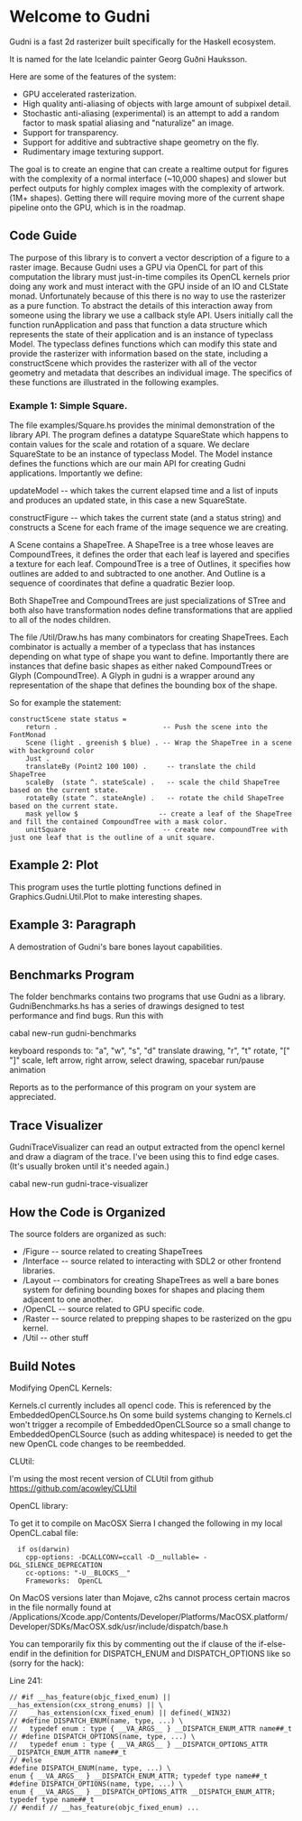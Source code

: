 # Welcome to Gudni

Gudni is a fast 2d rasterizer built specifically for the Haskell ecosystem.

It is named for the late Icelandic painter Georg Guðni Hauksson.

Here are some of the features of the system:

* GPU accelerated rasterization.
* High quality anti-aliasing of objects with large amount of subpixel detail.
* Stochastic anti-aliasing (experimental) is an attempt to add a random factor to mask spatial aliasing and "naturalize" an image.
* Support for transparency.
* Support for additive and subtractive shape geometry on the fly.
* Rudimentary image texturing support.

The goal is to create an engine that can create a realtime output for figures with the complexity of a normal interface (~10,000 shapes) and slower but perfect outputs for highly complex images  with the complexity of artwork. (1M+ shapes). Getting there will require moving more of the current shape pipeline onto the GPU, which is in the roadmap.

## Code Guide

The purpose of this library is to convert a vector description of a figure to a raster image. Because Gudni uses a GPU via OpenCL for part of this computation the library must just-in-time compiles its OpenCL kernels prior doing any work and must interact with the GPU inside of an IO and CLState monad. Unfortunately because of this there is no way to use the rasterizer as a pure function. To abstract the details of this interaction away from someone using the library we use a callback style API. Users initially call the function runApplication and pass that function a data structure which represents the state of their application and is an instance of typeclass Model. The typeclass defines functions which can modify this state and provide the rasterizer with information based on the state, including a constructScene which provides the rasterizer with all of the vector geometry and metadata that describes an individual image. The specifics of these functions are illustrated in the following examples.

### Example 1: Simple Square.
The file examples/Square.hs provides the minimal demonstration of the library API. The program defines a datatype SquareState which happens to contain values for the scale and rotation of a square.
We declare SquareState to be an instance of typeclass Model. The Model instance defines the functions which are our main API for creating Gudni applications.
Importantly we define:

updateModel -- which takes the current elapsed time and a list of inputs and produces an updated state, in this case a new SquareState.

constructFigure -- which takes the current state (and a status string) and constructs a Scene for each frame of the image sequence we are creating.

A Scene contains a ShapeTree. A ShapeTree is a tree whose leaves are CompoundTrees, it defines the order that each leaf is layered and specifies a texture for each leaf. CompoundTree is a tree of Outlines, it specifies how outlines are added to and subtracted to one another. And Outline is a sequence of coordinates that define a quadratic Bezier loop.

Both ShapeTree and CompoundTrees are just specializations of STree and both also have transformation nodes define transformations that are applied to all of the nodes children.

The file /Util/Draw.hs has many combinators for creating ShapeTrees.
Each combinator is actually a member of a typeclass that has instances depending on what type of shape you want to define. Importantly there are instances that define basic shapes as either naked CompoundTrees or Glyph (CompoundTree). A Glyph in gudni is a wrapper around any representation of the shape that defines the bounding box of the shape.

So for example the statement:

    constructScene state status =
        return .                          -- Push the scene into the FontMonad
        Scene (light . greenish $ blue) . -- Wrap the ShapeTree in a scene with background color
        Just .                             
        translateBy (Point2 100 100) .     -- translate the child ShapeTree
        scaleBy  (state ^. stateScale) .   -- scale the child ShapeTree based on the current state.
        rotateBy (state ^. stateAngle) .   -- rotate the child ShapeTree based on the current state.
        mask yellow $                    -- create a leaf of the ShapeTree and fill the contained CompoundTree with a mask color.
        unitSquare                        -- create new compoundTree with just one leaf that is the outline of a unit square.

## Example 2: Plot

This program uses the turtle plotting functions defined in Graphics.Gudni.Util.Plot to make interesting shapes.

## Example 3: Paragraph

A demostration of Gudni's bare bones layout capabilities.

## Benchmarks Program

The folder benchmarks contains two programs that use Gudni as a library.
GudniBenchmarks.hs has a series of drawings designed to test performance and find bugs. Run this with

cabal new-run gudni-benchmarks

keyboard responds to: "a", "w", "s", "d" translate drawing, "r", "t" rotate, "[" "]" scale, left arrow, right arrow, select drawing, spacebar run/pause animation

Reports as to the performance of this program on your system are appreciated.

## Trace Visualizer

GudniTraceVisualizer can read an output extracted from the opencl kernel and draw a diagram of the trace. I've been using this to find edge cases. (It's usually broken until it's needed again.)

cabal new-run gudni-trace-visualizer

## How the Code is Organized

The source folders are organized as such:

* /Figure -- source related to creating ShapeTrees
* /Interface -- source related to interacting with SDL2 or other frontend libraries.
* /Layout -- combinators for creating ShapeTrees as well a bare bones system for defining bounding boxes for shapes and placing them adjacent to one another.
* /OpenCL -- source related to GPU specific code.
* /Raster -- source related to prepping shapes to be rasterized on the gpu kernel.
* /Util -- other stuff

## Build Notes

Modifying OpenCL Kernels:

Kernels.cl currently includes all opencl code. This is referenced by the EmbeddedOpenCLSource.hs
On some build systems changing to Kernels.cl won't trigger a recompile of EmbeddedOpenCLSource
so a small change to EmbeddedOpenCLSource (such as adding whitespace) is needed to get the new OpenCL code changes to be reembedded.

CLUtil:

I'm using the most recent version of CLUtil from github https://github.com/acowley/CLUtil

OpenCL library:

To get it to compile on MacOSX Sierra I changed the following in my local OpenCL.cabal file:

```
  if os(darwin)
    cpp-options: -DCALLCONV=ccall -D__nullable= -DGL_SILENCE_DEPRECATION
    cc-options: "-U__BLOCKS__"
    Frameworks:  OpenCL
```

On MacOS versions later than Mojave, c2hs cannot process certain macros in the file normally found at
/Applications/Xcode.app/Contents/Developer/Platforms/MacOSX.platform/Developer/SDKs/MacOSX.sdk/usr/include/dispatch/base.h

You can temporarily fix this by commenting out the if clause of the if-else-endif in the definition for DISPATCH_ENUM and DISPATCH_OPTIONS like so (sorry for the hack):

Line 241:
```
// #if __has_feature(objc_fixed_enum) || __has_extension(cxx_strong_enums) || \
//   __has_extension(cxx_fixed_enum) || defined(_WIN32)
// #define DISPATCH_ENUM(name, type, ...) \
//   typedef enum : type { __VA_ARGS__ } __DISPATCH_ENUM_ATTR name##_t
// #define DISPATCH_OPTIONS(name, type, ...) \
//   typedef enum : type { __VA_ARGS__ } __DISPATCH_OPTIONS_ATTR __DISPATCH_ENUM_ATTR name##_t
// #else
#define DISPATCH_ENUM(name, type, ...) \
enum { __VA_ARGS__ } __DISPATCH_ENUM_ATTR; typedef type name##_t
#define DISPATCH_OPTIONS(name, type, ...) \
enum { __VA_ARGS__ } __DISPATCH_OPTIONS_ATTR __DISPATCH_ENUM_ATTR; typedef type name##_t
// #endif // __has_feature(objc_fixed_enum) ...
```
